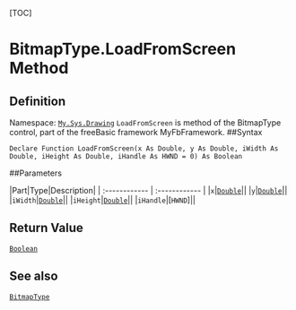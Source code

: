 [TOC]
# BitmapType.LoadFromScreen Method

## Definition
Namespace: [`My.Sys.Drawing`](My.Sys.Drawing.md)
`LoadFromScreen` is method of the BitmapType control, part of the freeBasic framework MyFbFramework.
##Syntax
```freeBasic
Declare Function LoadFromScreen(x As Double, y As Double, iWidth As Double, iHeight As Double, iHandle As HWND = 0) As Boolean
```

##Parameters

|Part|Type|Description|
| :------------ | :------------ |
|`x`|[`Double`]("https://www.freebasic.net/wiki/KeyPgDouble")||
|`y`|[`Double`]("https://www.freebasic.net/wiki/KeyPgDouble")||
|`iWidth`|[`Double`]("https://www.freebasic.net/wiki/KeyPgDouble")||
|`iHeight`|[`Double`]("https://www.freebasic.net/wiki/KeyPgDouble")||
|`iHandle`|[`HWND`]||

## Return Value
[`Boolean`]("https://www.freebasic.net/wiki/KeyPgBoolean")
## See also
[`BitmapType`](BitmapType.md)
